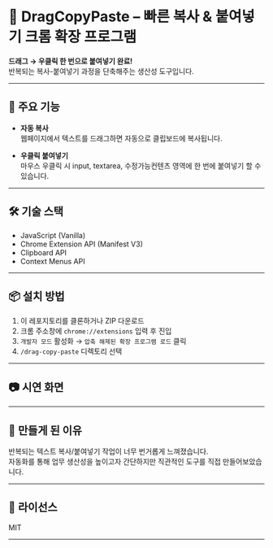 # 🚀 DragCopyPaste – 빠른 복사 & 붙여넣기 크롬 확장 프로그램

**드래그 → 우클릭 한 번으로 붙여넣기 완료!**  
반복되는 복사-붙여넣기 과정을 단축해주는 생산성 도구입니다.

---

## 🧩 주요 기능

- **자동 복사**  
  웹페이지에서 텍스트를 드래그하면 자동으로 클립보드에 복사됩니다.

- **우클릭 붙여넣기**  
  마우스 우클릭 시 input, textarea, 수정가능컨텐츠 영역에 한 번에 붙여넣기 할 수 있습니다.

---

## 🛠 기술 스택

- JavaScript (Vanilla)
- Chrome Extension API (Manifest V3)
- Clipboard API
- Context Menus API

---

## 📦 설치 방법

1. 이 레포지토리를 클론하거나 ZIP 다운로드  
2. 크롬 주소창에 `chrome://extensions` 입력 후 진입  
3. `개발자 모드` 활성화 → `압축 해제된 확장 프로그램 로드` 클릭  
4. `/drag-copy-paste` 디렉토리 선택

---

## 📷 시연 화면


---

## 🤔 만들게 된 이유

반복되는 텍스트 복사/붙여넣기 작업이 너무 번거롭게 느껴졌습니다.  
자동화를 통해 업무 생산성을 높이고자 간단하지만 직관적인 도구를 직접 만들어보았습니다.

---


## 📜 라이선스

MIT

---
